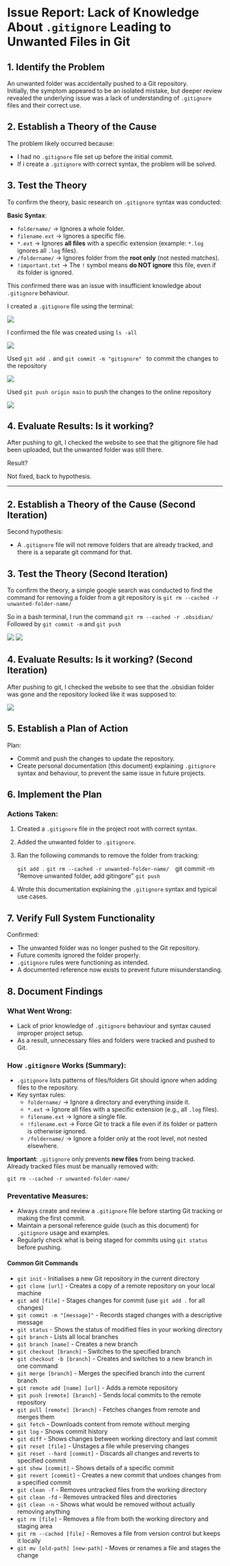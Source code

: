 # Issue Report: Lack of Knowledge About `.gitignore` Leading to Unwanted Files in Git


## 1. Identify the Problem

An unwanted folder was accidentally pushed to a Git repository.  
Initially, the symptom appeared to be an isolated mistake, but deeper review revealed the underlying issue was a lack of understanding of `.gitignore` files and their correct use.

## 2. Establish a Theory of the Cause

The problem likely occurred because:

- I had no `.gitignore` file set up before the initial commit.
- If i create a `.gitignore` with correct syntax, the problem will be solved.


## 3. Test the Theory

To confirm the theory, basic research on `.gitignore` syntax was conducted:

**Basic Syntax**:
- `foldername/` → Ignores a whole folder.
- `filename.ext` → Ignores a specific file.
- `*.ext` → Ignores **all files** with a specific extension (example: `*.log` ignores all `.log` files).
- `/foldername/` → Ignores folder from the **root only** (not nested matches).
- `!important.txt` → The `!` symbol means **do NOT ignore** this file, even if its folder is ignored.

This confirmed there was an issue with insufficient knowledge about `.gitignore` behaviour.

I created a `.gitignore` file using the terminal:

![](Images/nanogit.png)

I confirmed the file was created using `ls -all`

![](Images/nanols.png)

Used `git add .` and `git commit -m "gitignore" ` to commit the changes to the repository

![](Images/commit.png)

Used `git push origin main` to push the changes to the online repository

![](Images/push.png)


## 4. Evaluate Results: Is it working?

After pushing to git, I checked the website to see that the gitignore file had been uploaded, but the unwanted folder was still there.

Result?

Not fixed, back to hypothesis.

---
## 2. Establish a Theory of the Cause (Second Iteration)

Second hypothesis:
- A `.gitignore` file will not remove folders that are already tracked, and there is a separate git command for that.


## 3. Test the Theory (Second Iteration)

To confirm the theory, a simple google search was conducted to find the command for removing a folder from a git repository is `git rm --cached -r unwanted-folder-name/`

So in a bash terminal, I run the command `git rm --cached -r .obsidian/`
Followed by `git commit -m` and `git push`

![](Images/rm.png)
![](Images/pushed.png)


## 4. Evaluate Results: Is it working? (Second Iteration)

After pushing to git, I checked the website to see that the .obsidian folder was gone and the repository looked like it was supposed to:

![](Images/fixed.png)



## 5. Establish a Plan of Action

Plan:
- Commit and push the changes to update the repository.
- Create personal documentation (this document) explaining `.gitignore` syntax and behaviour, to prevent the same issue in future projects.



## 6. Implement the Plan

### Actions Taken:

1. Created a `.gitignore` file in the project root with correct syntax.
2. Added the unwanted folder to `.gitignore`.
3. Ran the following commands to remove the folder from tracking:

    `git add .`
    `git rm --cached -r unwanted-folder-name/ 
    `git commit -m "Remove unwanted folder, add gitingore" 
    `git push`
    
4. Wrote this documentation explaining the `.gitignore` syntax and typical use cases.



## 7. Verify Full System Functionality

Confirmed:

- The unwanted folder was no longer pushed to the Git repository.
- Future commits ignored the folder properly.
- `.gitignore` rules were functioning as intended.
- A documented reference now exists to prevent future misunderstanding.



## 8. Document Findings

### What Went Wrong:

- Lack of prior knowledge of `.gitignore` behaviour and syntax caused improper project setup.
- As a result, unnecessary files and folders were tracked and pushed to Git.

### How `.gitignore` Works (Summary):

- `.gitignore` lists patterns of files/folders Git should ignore when adding files to the repository.
- Key syntax rules:
    - `foldername/` → Ignore a directory and everything inside it.
    - `*.ext` → Ignore all files with a specific extension (e.g., all `.log` files).
    - `filename.ext` → Ignore a single file.
    - `!filename.ext` → Force Git to track a file even if its folder or pattern is otherwise ignored.
    - `/foldername/` → Ignore a folder only at the root level, not nested elsewhere.

**Important**: `.gitignore` only prevents **new files** from being tracked.  
Already tracked files must be manually removed with:

`git rm --cached -r unwanted-folder-name/` 

### Preventative Measures:

- Always create and review a `.gitignore` file before starting Git tracking or making the first commit.
- Maintain a personal reference guide (such as this document) for `.gitignore` usage and examples.
- Regularly check what is being staged for commits using `git status` before pushing.
#### Common Git Commands

- `git init` - Initialises a new Git repository in the current directory
- `git clone [url]` - Creates a copy of a remote repository on your local machine
- `git add [file]` - Stages changes for commit (use `git add .` for all changes)
- `git commit -m "[message]"` - Records staged changes with a descriptive message
- `git status` - Shows the status of modified files in your working directory
- `git branch` - Lists all local branches
- `git branch [name]` - Creates a new branch
- `git checkout [branch]` - Switches to the specified branch
- `git checkout -b [branch]` - Creates and switches to a new branch in one command
- `git merge [branch]` - Merges the specified branch into the current branch
- `git remote add [name] [url]` - Adds a remote repository
- `git push [remote] [branch]` - Sends local commits to the remote repository
- `git pull [remote] [branch]` - Fetches changes from remote and merges them
- `git fetch` - Downloads content from remote without merging
- `git log` - Shows commit history
- `git diff` - Shows changes between working directory and last commit
- `git reset [file]` - Unstages a file while preserving changes
- `git reset --hard [commit]` - Discards all changes and reverts to specified commit
- `git show [commit]` - Shows details of a specific commit
- `git revert [commit]` - Creates a new commit that undoes changes from a specified commit
- `git clean -f` - Removes untracked files from the working directory
- `git clean -fd` - Removes untracked files and directories
- `git clean -n` - Shows what would be removed without actually removing anything
- `git rm [file]` - Removes a file from both the working directory and staging area
- `git rm --cached [file]` - Removes a file from version control but keeps it locally
- `git mv [old-path] [new-path]` - Moves or renames a file and stages the change
